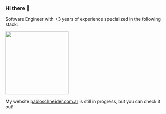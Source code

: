 ### Hi there 👋

Software Engineer with +3 years of experience specialized in the following stack:

<img width="200" src="https://github.com/pabloluceroschneider/pabloluceroschneider/assets/43233080/cf366267-5a58-474d-ae96-4a06764d1dcb"/><br />

My website [pabloschneider.com.ar](https://www.pabloschneider.com.ar/) is still in progress, but you can check it out!

<!--
![Certificado Security Guardians - Pablo Schneider](https://github.com/pabloluceroschneider/pabloluceroschneider/assets/43233080/3c23c3aa-fc8e-4771-be9c-25929484c22c)
-->

<!--
### <img width="20" src="https://github.com/pabloluceroschneider/pabloluceroschneider/assets/43233080/3329c34c-8796-42a4-a303-a5c68a3ee65c" alt="React"/> React
- Almost 3 years of experience

### <img width="22" src="https://github.com/pabloluceroschneider/pabloluceroschneider/assets/43233080/9366ff60-03e5-4796-b7bc-275fba0602f6" alt="node"/>    Node
-->



<!--
**pabloluceroschneider/pabloluceroschneider** is a ✨ _special_ ✨ repository because its `README.md` (this file) appears on your GitHub profile.

Here are some ideas to get you started:

- 🔭 I’m currently working on ...
- 🌱 I’m currently learning ...
- 👯 I’m looking to collaborate on ...
- 🤔 I’m looking for help with ...
- 💬 Ask me about ...
- 📫 How to reach me: ...
- 😄 Pronouns: ...
- ⚡ Fun fact: ...
-->
